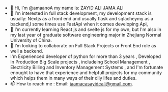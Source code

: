 - 👋 Hi, I’m @amaanoA my name is: ZAYID ALI JAMA ALI
- 👀 I’m interested in full stack development, my development stack is usually: Nextjs as a front end and usually flask and sqlacheymy as a backend,I some times use FastApi when it comes developing Api,
- 🌱 I’m currently learning React js and svelte js for my own, but I'm also in my last year of graduate software engineering major in Zhejiang Normal University of China.
- 💞️ I’m looking to collaborate on Full Stack Projects or Front End role as well a backend.
-    I'm Experienced developer of python for more than 3 years , Developed In Production Big Scale projects , includeing School Management , Electricity Billing and Inventory Management Systems , and I'm fortunate enought to have that experience and helpfull projects for my community which helps them in many ways of their dily lifes and duties.
- 📫 How to reach me : Email: jaamacasayidcali@gmail.com.
<!---
amaanoA/amaanoA is a ✨ special ✨ repository because its `README.md` (this file) appears on your GitHub profile.
You can click the Preview link to take a look at your changes.
--->
